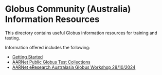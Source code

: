 # Globus Community (Australia) Information Resources

This directory contains useful Globus information resources for training and testing.

Information offered includes the following:

- [Getting Started](./getting_started.md)
- [AARNet Public Globus Test Collections](./aarnet_globus_collections.md)
- [AARNet eResearch Australasia Globus Workshop 28/10/2024](./era24_workshop/README.md)
